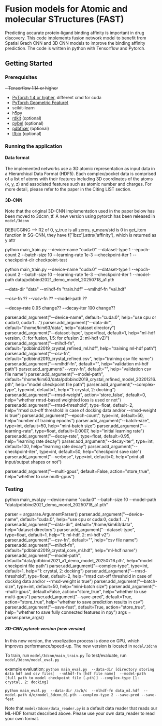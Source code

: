 # Fusion models for Atomic and molecular STructures (FAST)

Predicting accurate protein-ligand binding affinity is important in drug discovery. This code implements fusion network model to benefit from Spatial Grach CNN and 3D CNN models to improve the binding affinity prediction. The code is written in python with Tensorflow and Pytorch.  

 

## Getting Started

### Prerequisites

~~- Tensorflow 1.14 or higher~~
- [PyTorch 1.4 or higher](https://pytorch.org), different cmd for cuda
- [PyTorch Geometric Feature)](https://github.com/rusty1s/pytorch_geometric)
- scikit-learn
- h5py
- [rdkit](rdkit.org) (optional)
- [pybel](https://github.com/pybel/pybel)  (optional)
- [pdbfixer](https://github.com/openmm/pdbfixer)  (optional)
- [tfbio](https://gitlab.com/cheminfIBB/tfbio)  (optional)


### Running the application

#### Data format

The implemented networks use a 3D atomic representation as input data in a Hierarchical Data Format (HDF5). 
Each complex/pocket data is comprised of a list of atoms with their features including 3D coordinates of the atoms (x, y, z) and associated features such as atomic number and charges. For more detail, please refer to the paper in the Citing LIST section.  


#### 3D-CNN

Note that the original 3D-CNN implementation used in the paper below has been moved to 3dcnn_tf. A new version using pytorch has been released in `model/3dcnn`

DEBUGGING
--> R2 of 0, y_true is all zeros, y_mean/std is 0
in get_item function
In SG-CNN, they have f['1bzc'].attrs('affinity'), which is returned as y attr


python main_train.py --device-name "cuda:0" --dataset-type 1 --epoch-count 2 --batch-size 10 --learning-rate 1e-3 --checkpoint-iter 1 --checkpoint-dir checkpoint-test

python main_train.py --device-name "cuda:0" --dataset-type 1 --epoch-count 2 --batch-size 10 --learning-rate 1e-3 --checkpoint-iter 1 --model-path data/pdbbind2021_demo_model_20250718_a1.pth



--data-dir "data" --mlhdf-fn "train.hdf" --vmlhdf-fn "val.hdf"



--csv-fn ??
--vcsv-fn ??
--model-path ??

--decay-rate 0.95 change?? 
--decay-iter 100 change??



parser.add_argument("--device-name", default="cuda:0", help="use cpu or cuda:0, cuda:1 ...")
parser.add_argument("--data-dir", default="/home/kim63/data", help="dataset directory")
parser.add_argument("--dataset-type", type=float, default=1, help="ml-hdf version, (1: for fusion, 1.5: for cfusion 2: ml-hdf v2)")
parser.add_argument("--mlhdf-fn", default="pdbbind2019_crystal_refined_ml.hdf", help="training ml-hdf path")
parser.add_argument("--csv-fn", default="pdbbind2019_crystal_refined.csv", help="training csv file name")
parser.add_argument("--vmlhdf-fn", default="", help="validation ml-hdf path")
parser.add_argument("--vcsv-fn", default="", help="validation csv file name")
parser.add_argument("--model-path", default="/home/kim63/data/pdbbind2019_crystal_refined_model_20201216.pth", help="model checkpoint file path")
parser.add_argument("--complex-type", type=int, default=1, help="1: crystal, 2: docking")
parser.add_argument("--rmsd-weight", action='store_false', default=0, help="whether rmsd-based weighted loss is used or not")
parser.add_argument("--rmsd-threshold", type=float, default=2, help="rmsd cut-off threshold in case of docking data and/or --rmsd-weight is true")
parser.add_argument("--epoch-count", type=int, default=50, help="number of training epochs")
parser.add_argument("--batch-size", type=int, default=50, help="mini-batch size")
parser.add_argument("--learning-rate", type=float, default=0.0007, help="initial learning rate")
parser.add_argument("--decay-rate", type=float, default=0.95, help="learning rate decay")
parser.add_argument("--decay-iter", type=int, default=100, help="learning rate decay")
parser.add_argument("--checkpoint-iter", type=int, default=50, help="checkpoint save rate")
parser.add_argument("--verbose", type=int, default=0, help="print all input/output shapes or not")

parser.add_argument("--multi-gpus", default=False, action="store_true", help="whether to use multi-gpus")



### Testing

python main_eval.py --device-name "cuda:0" --batch-size 10 --model-path "data/pdbbind2021_demo_model_20250718_a1.pth"


parser = argparse.ArgumentParser()
parser.add_argument("--device-name", default="cuda:0", help="use cpu or cuda:0, cuda:1 ...")
parser.add_argument("--data-dir", default="/home/kim63/data", help="dataset directory")
parser.add_argument("--dataset-type", type=float, default=1, help="1: ml-hdf, 2: ml-hdf v2")
parser.add_argument("--csv-fn", default="", help="csv file name")
parser.add_argument("--mlhdf-fn", default="pdbbind2019_crystal_core_ml.hdf", help="ml-hdf name")
parser.add_argument("--model-path", default="data/pdbbind2021_a1_demo_model_20250716.pth", help="model checkpoint file path")
parser.add_argument("--complex-type", type=int, default=1, help="1: crystal, 2: docking")
parser.add_argument("--rmsd-threshold", type=float, default=2, help="rmsd cut-off threshold in case of docking data and/or --rmsd-weight is true")
parser.add_argument("--batch-size", type=int, default=50, help="mini-batch size")
parser.add_argument("--multi-gpus", default=False, action="store_true", help="whether to use multi-gpus")
parser.add_argument("--save-pred", default=True, action="store_true", help="whether to save prediction results in csv")
parser.add_argument("--save-feat", default=True, action="store_true", help="whether to save fully connected features in npy")
args = parser.parse_args()



##### 3D-CNN pytorch version (new version)

In this new version, the voxelization process is done on GPU, which improves performance/speed-up. The new version is located in `model/3dcnn`

To train, run `model/3dcnn/main_train.py`
To test/evaluate, run `model/3dcnn/model_eval.py`

example evaluation: 
`python main_eval.py  --data-dir [directory storing data hdf and csv files]  --mlhdf-fn [hdf file name]  --model-path [full path to model checkpoint file (.pth)] --complex-type [1: crystal, 2: docking]`

`python main_eval.py  --data-dir /a/b/c  --mlhdf-fn data_ml.hdf  --model-path d/e/model_3dcnn_01.pth --complex-type 2 --save-pred --save-feat`

Note that `model/3dcnn/data_reader.py` is a default data reader that reads our ML-HDF format described above. Please use your own data_reader to read your own format.

